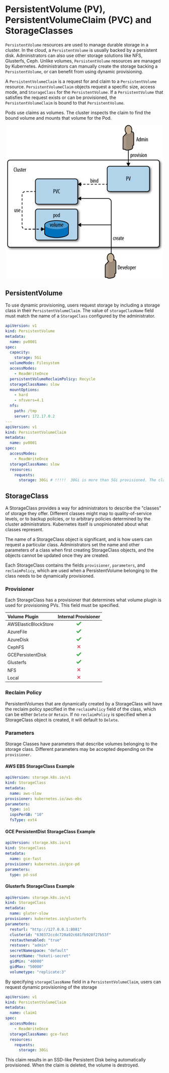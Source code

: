 # PersistentVolume (PV), PersistentVolumeClaim (PVC) and StorageClasses

`PersistentVolume` resources are used to manage durable storage in a cluster. In the cloud, a `PersistentVolume` is usually backed by a persistent disk. Administrators can also use other storage solutions like NFS, Glusterfs, Ceph. Unlike volumes, `PersistentVolume` resources are managed by Kubernetes. Administrators can manually create the storage backing a `PersistentVolume`, or can benefit from using dynamic provisioning.

A `PersistentVolumeClaim` is a request for and claim to a `PersistentVolume` resource. `PersistentVolumeClaim` objects request a specific size, access mode, and `StorageClass` for the `PersistentVolume`. If a `PersistentVolume` that satisfies the request exists or can be provisioned, the `PersistentVolumeClaim` is bound to that `PersistentVolume`.

Pods use claims as volumes. The cluster inspects the claim to find the bound volume and mounts that volume for the Pod.

![](../images/pvc.png)

## PersistentVolume

To use dynamic provisioning, users request storage by including a storage class in their `PersistentVolumeClaim`. The value of `storageClasName` field must match the name of a `StorageClass` configured by the administrator. 

```yaml
apiVersion: v1
kind: PersistentVolume
metadata:
  name: pv0001
spec:
  capacity:
    storage: 5Gi
  volumeMode: Filesystem
  accessModes:
    - ReadWriteOnce
  persistentVolumeReclaimPolicy: Recycle
  storageClassName: slow
  mountOptions:
    - hard
    - nfsvers=4.1
  nfs:
    path: /tmp
    server: 172.17.0.2
---
apiVersion: v1
kind: PersistentVolumeClaim
metadata:
  name: pv0001
spec:
  accessModes:
    - ReadWriteOnce
  storageClassName: slow
  resources:
    requests:
      storage: 30Gi # !!!!!  30Gi is more than 5Gi provisioned. The claim will not be bounded.
```

## StorageClass

A StorageClass provides a way for administrators to describe the "classes" of storage they offer. Different classes might map to quality-of-service levels, or to backup policies, or to arbitrary policies determined by the cluster administrators. Kubernetes itself is unopinionated about what classes represent. 

The name of a StorageClass object is significant, and is how users can request a particular class. Administrators set the name and other parameters of a class when first creating StorageClass objects, and the objects cannot be updated once they are created.

Each StorageClass contains the fields `provisioner`, `parameters`, and `reclaimPolicy`, which are used when a PersistentVolume belonging to the class needs to be dynamically provisioned.

### Provisioner

Each StorageClass has a provisioner that determines what volume plugin is used for provisioning PVs. This field must be specified.

| Volume Plugin        |   Internal Provisioner    |
| :------------------- | :-----------------------: |
| AWSElasticBlockStore | ![-](../images/check.png) |
| AzureFile            | ![-](../images/check.png) |
| AzureDisk            | ![-](../images/check.png) |
| CephFS               | ![-](../images/times.png) |
| GCEPersistentDisk    | ![-](../images/check.png) |
| Glusterfs            | ![-](../images/check.png) |
| NFS                  | ![-](../images/times.png) |
| Local                | ![-](../images/times.png) |

### Reclaim Policy

PersistentVolumes that are dynamically created by a StorageClass will have the reclaim policy specified in the `reclaimPolicy` field of the class, which can be either `Delete` or `Retain`. If no `reclaimPolicy` is specified when a StorageClass object is created, it will default to `Delete`.

### Parameters

Storage Classes have parameters that describe volumes belonging to the storage class. Different parameters may be accepted depending on the `provisioner`.

#### AWS EBS StorageClass Example

```yaml
apiVersion: storage.k8s.io/v1
kind: StorageClass
metadata:
  name: aws-slow
provisioner: kubernetes.io/aws-ebs
parameters:
  type: io1
  iopsPerGB: "10"
  fsType: ext4
```

#### GCE PersistentDist StorageClass Example

```yaml
apiVersion: storage.k8s.io/v1
kind: StorageClass
metadata:
  name: gce-fast
provisioner: kubernetes.io/gce-pd
parameters:
  type: pd-ssd
```

#### Glusterfs StorageClass Example

```yaml
apiVersion: storage.k8s.io/v1
kind: StorageClass
metadata:
  name: gluter-slow
provisioner: kubernetes.io/glusterfs
parameters:
  resturl: "http://127.0.0.1:8081"
  clusterid: "630372ccdc720a92c681fb928f27b53f"
  restauthenabled: "true"
  restuser: "admin"
  secretNamespace: "default"
  secretName: "heketi-secret"
  gidMin: "40000"
  gidMax: "50000"
  volumetype: "replicate:3"
```

By specifying `storageClassName` field in a `PersistentVolumeClaim`, users can request dynamic provisioning of the storage

```yaml
apiVersion: v1
kind: PersistentVolumeClaim
metadata:
  name: claim1
spec:
  accessModes:
    - ReadWriteOnce
  storageClassName: gce-fast
  resources:
    requests:
      storage: 30Gi
```

This claim results in an SSD-like Persistent Disk being automatically provisioned. When the claim is deleted, the volume is destroyed.